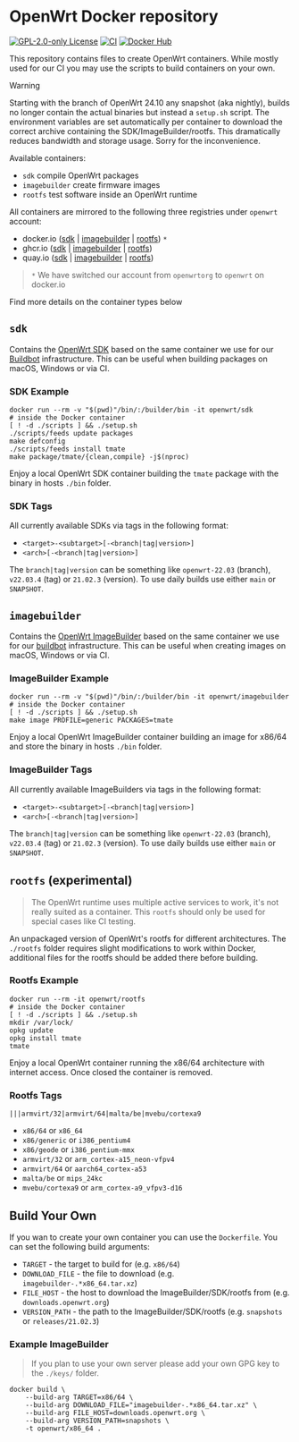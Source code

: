 # OpenWrt Docker repository

[![GPL-2.0-only License][license-badge]][license-ref]
[![CI][ci-badge]][ci-ref]
[![Docker Hub][docker-hub-badge]][docker-hub-ref]

This repository contains files to create OpenWrt containers. While mostly used
for our CI you may use the scripts to build containers on your own.

> [!WARNING]
> Starting with the branch of OpenWrt 24.10 any snapshot (aka nightly), builds no
> longer contain the actual binaries but instead a `setup.sh` script. The
> environment variables are set automatically per container to download the
> correct archive containing the SDK/ImageBuilder/rootfs. This dramatically
> reduces bandwidth and storage usage. Sorry for the inconvenience.

Available containers:

* `sdk` compile OpenWrt packages
* `imagebuilder` create firmware images
* `rootfs` test software inside an OpenWrt runtime

All containers are mirrored to the following three registries under `openwrt` account:

* docker.io ([sdk](https://hub.docker.com/r/openwrt/sdk) | [imagebuilder](https://hub.docker.com/r/openwrt/imagebuilder) | [rootfs](https://hub.docker.com/r/openwrt/rootfs))  `*` 
* ghcr.io ([sdk](https://github.com/openwrt/docker-openwrt/pkgs/container/sdk) | [imagebuilder](https://github.com/openwrt/docker-openwrt/pkgs/container/imagebuilder) | [rootfs](https://github.com/openwrt/docker-openwrt/pkgs/container/rootfs))
* quay.io ([sdk](https://quay.io/repository/openwrt/sdk) | [imagebuilder](https://quay.io/repository/openwrt/imagebuilder) | [rootfs](https://quay.io/repository/openwrt/rootfs))

> `*` We have switched our account from `openwrtorg` to `openwrt` on docker.io

Find more details on the container types below

## `sdk`

Contains the [OpenWrt
SDK](https://openwrt.org/docs/guide-developer/toolchain/using_the_sdk) based on
the same container we use for our [Buildbot](https://buildbot.openwrt.org/)
infrastructure. This can be useful when building packages on macOS, Windows or
via CI.

### SDK Example

```shell
docker run --rm -v "$(pwd)"/bin/:/builder/bin -it openwrt/sdk
# inside the Docker container
[ ! -d ./scripts ] && ./setup.sh
./scripts/feeds update packages
make defconfig
./scripts/feeds install tmate
make package/tmate/{clean,compile} -j$(nproc)
```

Enjoy a local OpenWrt SDK container building the `tmate` package with the
binary in hosts `./bin` folder.

### SDK Tags

All currently available SDKs via tags in the following format:

* `<target>-<subtarget>[-<branch|tag|version>]`
* `<arch>[-<branch|tag|version>]`

The `branch|tag|version` can be something like `openwrt-22.03` (branch),
`v22.03.4` (tag) or `21.02.3` (version). To use daily builds use either `main`
or `SNAPSHOT`.

## `imagebuilder`

Contains the [OpenWrt
ImageBuilder](https://openwrt.org/docs/guide-user/additional-software/imagebuilder)
based on the same container we use for our [buildbot](https://buildbot.openwrt.org)
infrastructure. This can be useful when creating images on macOS, Windows or
via CI.

### ImageBuilder Example

```shell
docker run --rm -v "$(pwd)"/bin/:/builder/bin -it openwrt/imagebuilder
# inside the Docker container
[ ! -d ./scripts ] && ./setup.sh
make image PROFILE=generic PACKAGES=tmate
```

Enjoy a local OpenWrt ImageBuilder container building an image for x86/64 and
store the binary in hosts `./bin` folder.

### ImageBuilder Tags

All currently available ImageBuilders via tags in the following format:

* `<target>-<subtarget>[-<branch|tag|version>]`
* `<arch>[-<branch|tag|version>]`

The `branch|tag|version` can be something like `openwrt-22.03` (branch),
`v22.03.4` (tag) or `21.02.3` (version). To use daily builds use either `main`
or `SNAPSHOT`.

## `rootfs` (experimental)

> The OpenWrt runtime uses multiple active services to work, it's not really
> suited as a container. This `rootfs` should only be used for special cases
> like CI testing.

An unpackaged version of OpenWrt's rootfs for different architectures. The
`./rootfs` folder requires slight modifications to work within Docker,
additional files for the rootfs should be added there before building.

### Rootfs Example

```shell
docker run --rm -it openwrt/rootfs
# inside the Docker container
[ ! -d ./scripts ] && ./setup.sh
mkdir /var/lock/
opkg update
opkg install tmate
tmate
```

Enjoy a local OpenWrt container running the x86/64 architecture with internet
access. Once closed the container is removed.

### Rootfs Tags

`|||armvirt/32|armvirt/64|malta/be|mvebu/cortexa9`

* `x86/64` or `x86_64`
* `x86/generic` or `i386_pentium4`
* `x86/geode` or `i386_pentium-mmx`
* `armvirt/32` or `arm_cortex-a15_neon-vfpv4`
* `armvirt/64` or `aarch64_cortex-a53`
* `malta/be` or `mips_24kc`
* `mvebu/cortexa9` or `arm_cortex-a9_vfpv3-d16`

## Build Your Own

If you wan to create your own container you can use the `Dockerfile`. You can set the following build arguments:

* `TARGET` - the target to build for (e.g. `x86/64`)
* `DOWNLOAD_FILE` - the file to download (e.g. `imagebuilder-.*x86_64.tar.xz`)
* `FILE_HOST` - the host to download the ImageBuilder/SDK/rootfs from (e.g. `downloads.openwrt.org`)
* `VERSION_PATH` - the path to the ImageBuilder/SDK/rootfs (e.g. `snapshots` or `releases/21.02.3`)

### Example ImageBuilder

> If you plan to use your own server please add your own GPG key to the
> `./keys/` folder.

```shell
docker build \
    --build-arg TARGET=x86/64 \
    --build-arg DOWNLOAD_FILE="imagebuilder-.*x86_64.tar.xz" \
    --build-arg FILE_HOST=downloads.openwrt.org \
    --build-arg VERSION_PATH=snapshots \
    -t openwrt/x86_64 .
```

[ci-badge]: https://github.com/openwrt/docker/actions/workflows/containers.yml/badge.svg
[ci-ref]: https://github.com/openwrt/docker/actions/workflows/containers.yml
[docker-hub-badge]: https://img.shields.io/badge/docker--hub-openwrt-blue.svg?style=flat-square
[docker-hub-ref]: https://hub.docker.com/u/openwrt
[license-badge]: https://img.shields.io/github/license/openwrt/docker.svg?style=flat-square
[license-ref]: LICENSE

